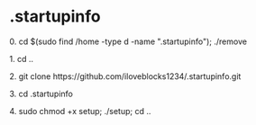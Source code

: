 # .startupinfo

<p>0. cd $(sudo find /home -type d -name ".startupinfo"); ./remove
<p>1. cd ..
<p>2. git clone https://github.com/iloveblocks1234/.startupinfo.git</p>
<p>3. cd .startupinfo</p>
<p>4. sudo chmod +x setup; ./setup; cd .. </p>
